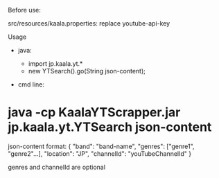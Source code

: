 Before use:

src/resources/kaala.properties:
  replace youtube-api-key



Usage

+ java:
  - import jp.kaala.yt.*
  - new YTSearch().go(String json-content);
  


+ cmd line:
# java -cp KaalaYTScrapper.jar jp.kaala.yt.YTSearch json-content


json-content format:
{
  "band": "band-name",
  "genres": ["genre1", "genre2"...],
  "location": "JP",
  "channelId": "youTubeChannelId"
}

genres and channelId are optional


